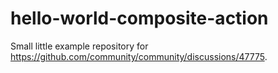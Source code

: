 # hello-world-composite-action

Small little example repository for https://github.com/community/community/discussions/47775.
